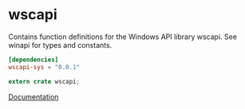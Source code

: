 # wscapi #
Contains function definitions for the Windows API library wscapi. See winapi for types and constants.

```toml
[dependencies]
wscapi-sys = "0.0.1"
```

```rust
extern crate wscapi;
```

[Documentation](https://retep998.github.io/doc/wscapi/)
